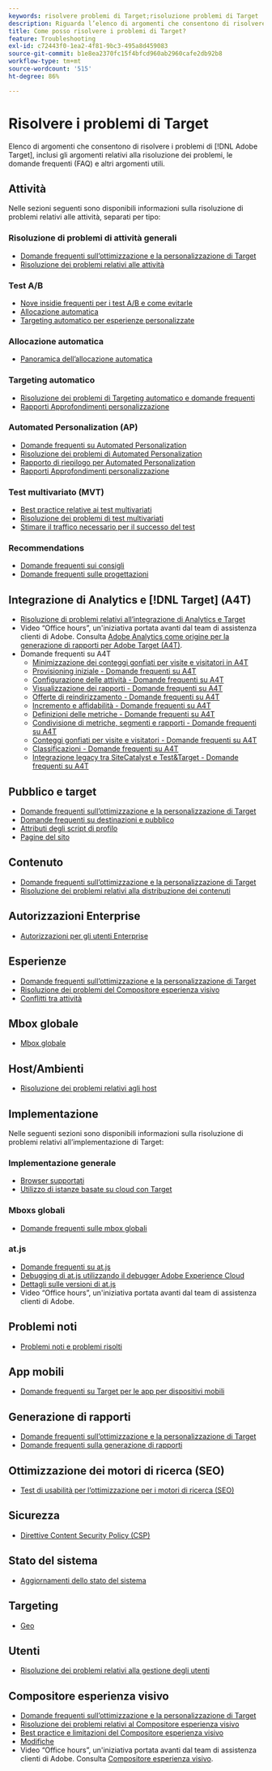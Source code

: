 ```yaml
---
keywords: risolvere problemi di Target;risoluzione problemi di Target
description: Riguarda l’elenco di argomenti che consentono di risolvere i problemi di Adobe Target, inclusi gli argomenti relativi alla risoluzione dei problemi, le domande frequenti (FAQ) e altri argomenti utili.
title: Come posso risolvere i problemi di Target?
feature: Troubleshooting
exl-id: c72443f0-1ea2-4f81-9bc3-495a8d459083
source-git-commit: b1e8ea2370fc15f4bfcd960ab2960cafe2db92b8
workflow-type: tm+mt
source-wordcount: '515'
ht-degree: 86%

---
```


# Risolvere i problemi di Target

Elenco di argomenti che consentono di risolvere i problemi di [!DNL Adobe Target], inclusi gli argomenti relativi alla risoluzione dei problemi, le domande frequenti (FAQ) e altri argomenti utili.

## Attività

Nelle sezioni seguenti sono disponibili informazioni sulla risoluzione di problemi relativi alle attività, separati per tipo:

### Risoluzione di problemi di attività generali

* [Domande frequenti sull’ottimizzazione e la personalizzazione di Target](/help/main/c-intro/cmp-target-standard-cheatsheet.md)
* [Risoluzione dei problemi relativi alle attività](/help/main/c-activities/c-troubleshooting-activities/troubleshooting-activities.md)

### Test A/B

* [Nove insidie frequenti per i test A/B e come evitarle](/help/main/c-activities/t-test-ab/common-ab-testing-pitfalls.md)
* [Allocazione automatica](/help/main/c-activities/automated-traffic-allocation/automated-traffic-allocation.md)
* [Targeting automatico per esperienze personalizzate](/help/main/c-activities/auto-target/auto-target-to-optimize.md)

### Allocazione automatica

* [Panoramica dell’allocazione automatica](/help/main/c-activities/automated-traffic-allocation/automated-traffic-allocation.md#section_0E72C1D72DE74F589F965D4B1763E5C3)

### Targeting automatico

* [Risoluzione dei problemi di Targeting automatico e domande frequenti](/help/main/c-activities/auto-target/auto-target-troubleshooting-faqs.md)
* [Rapporti Approfondimenti personalizzazione](/help/main/c-reports/c-personalization-insights-reports/personalization-insights-reports.md)

### Automated Personalization (AP)

* [Domande frequenti su Automated Personalization](/help/main/c-activities/t-automated-personalization/automated-personalization-faq.md)
* [Risoluzione dei problemi di Automated Personalization](/help/main/c-activities/t-automated-personalization/ap-trouble.md)
* [Rapporto di riepilogo per Automated Personalization](/help/main/c-reports/reports-ap.md)
* [Rapporti Approfondimenti personalizzazione](/help/main/c-reports/c-personalization-insights-reports/personalization-insights-reports.md)

### Test multivariato (MVT)

* [Best practice relative ai test multivariati](/help/main/c-activities/c-multivariate-testing/best-practices.md)
* [Risoluzione dei problemi di test multivariati](/help/main/c-activities/c-multivariate-testing/best-practices.md)
* [Stimare il traffico necessario per il successo del test](/help/main/c-activities/c-multivariate-testing/t-create-multivariate-test/traffic-estimator.md)

### Recommendations

* [Domande frequenti sui consigli](/help/main/c-recommendations/c-recommendations-faq/recommendations-faq.md)
* [Domande frequenti sulle progettazioni](/help/main/c-recommendations/c-design-overview/template-faq.md)

## Integrazione di Analytics e [!DNL Target] (A4T)

* [Risoluzione di problemi relativi all’integrazione di Analytics e Target](/help/main/c-integrating-target-with-mac/a4t/c-a4t-troubleshooting/a4t-troubleshooting.md)
* Video “Office hours”, un&#39;iniziativa portata avanti dal team di assistenza clienti di Adobe. Consulta [Adobe Analytics come origine per la generazione di rapporti per Adobe Target (A4T)](/help/main/c-integrating-target-with-mac/a4t/a4t.md).
* Domande frequenti su A4T
   * [Minimizzazione dei conteggi gonfiati per visite e visitatori in A4T](/help/main/c-integrating-target-with-mac/a4t/c-a4t-troubleshooting/minimizing-inflated-visit-and-visitor-counts-a4t.md)
   * [Provisioning iniziale - Domande frequenti su A4T](/help/main/c-integrating-target-with-mac/a4t/r-a4t-faq/a4t-faq-initial-provisioning.md)
   * [Configurazione delle attività - Domande frequenti su A4T](/help/main/c-integrating-target-with-mac/a4t/r-a4t-faq/a4t-faq-activity-setup.md)
   * [Visualizzazione dei rapporti - Domande frequenti su A4T](/help/main/c-integrating-target-with-mac/a4t/r-a4t-faq/a4t-faq-viewing-reports.md)
   * [Offerte di reindirizzamento - Domande frequenti su A4T](/help/main/c-integrating-target-with-mac/a4t/r-a4t-faq/a4t-faq-redirect-offers.md)
   * [Incremento e affidabilità - Domande frequenti su A4T](/help/main/c-integrating-target-with-mac/a4t/r-a4t-faq/a4t-faq-lift-and-confidence.md)
   * [Definizioni delle metriche - Domande frequenti su A4T](/help/main/c-integrating-target-with-mac/a4t/r-a4t-faq/a4t-faq-metric-definition.md)
   * [Condivisione di metriche, segmenti e rapporti - Domande frequenti su A4T](/help/main/c-target/c-troubleshooting-targets-and-audiences/a4t-faq-sharing-metrics-audiences-reports.md)
   * [Conteggi gonfiati per visite e visitatori - Domande frequenti su A4T](/help/main/c-integrating-target-with-mac/a4t/r-a4t-faq/a4t-faq-inflated-visit-and-visitor-counts.md)
   * [Classificazioni - Domande frequenti su A4T](/help/main/c-integrating-target-with-mac/a4t/r-a4t-faq/a4t-faq-classifications.md)
   * [Integrazione legacy tra SiteCatalyst e Test&amp;Target - Domande frequenti su A4T](/help/main/c-integrating-target-with-mac/a4t/r-a4t-faq/a4t-faq-old-integration.md)

## Pubblico e target

* [Domande frequenti sull’ottimizzazione e la personalizzazione di Target](/help/main/c-intro/cmp-target-standard-cheatsheet.md)
* [Domande frequenti su destinazioni e pubblico](/help/main/c-target/c-troubleshooting-targets-and-audiences/troubleshooting-targets-and-audiences.md)
* [Attributi degli script di profilo](/help/main/c-target/c-visitor-profile/profile-parameters.md)
* [Pagine del sito](/help/main/c-target/c-audiences/c-target-rules/site-pages.md)

## Contenuto

* [Domande frequenti sull’ottimizzazione e la personalizzazione di Target](/help/main/c-intro/cmp-target-standard-cheatsheet.md)
* [Risoluzione dei problemi relativi alla distribuzione dei contenuti](/help/main/c-activities/c-troubleshooting-activities/content-trouble.md)

## Autorizzazioni Enterprise

* [Autorizzazioni per gli utenti Enterprise](/help/main/administrating-target/c-user-management/property-channel/property-channel.md)

## Esperienze

* [Domande frequenti sull’ottimizzazione e la personalizzazione di Target](/help/main/c-intro/cmp-target-standard-cheatsheet.md)
* [Risoluzione dei problemi del Compositore esperienza visivo](/help/main/c-experiences/c-visual-experience-composer/r-troubleshoot-composer/troubleshoot-composer.md)
* [Conflitti tra attività](/help/main/c-experiences/c-visual-experience-composer/activity-collisions.md)

## Mbox globale

* [Mbox globale](https://developer.adobe.com/target/implement/client-side/atjs/global-mbox/global-mbox-faq/)

## Host/Ambienti

* [Risoluzione dei problemi relativi agli host](/help/main/administrating-target/hosts.md)

## Implementazione

Nelle seguenti sezioni sono disponibili informazioni sulla risoluzione di problemi relativi all’implementazione di Target:

### Implementazione generale

* [Browser supportati](https://developer.adobe.com/target/before-implement/supported-browsers/)
* [Utilizzo di istanze basate su cloud con Target](https://developer.adobe.com/target/implement/client-side/target-debugging-atjs/targeting-using-cloud-based-instances/)

### Mboxs globali

* [Domande frequenti sulle mbox globali](https://developer.adobe.com/target/implement/client-side/atjs/global-mbox/global-mbox-faq/)

### at.js

* [Domande frequenti su at.js](https://developer.adobe.com/target/implement/client-side/atjs/target-atjs-faq/target-atjs-faq/)
* [Debugging di at.js utilizzando il debugger Adobe Experience Cloud](https://developer.adobe.com/target/implement/client-side/target-debugging-atjs/target-debugging-atjs/)
* [Dettagli sulle versioni di at.js](https://developer.adobe.com/target/implement/client-side/atjs/target-atjs-versions/)
* Video “Office hours”, un&#39;iniziativa portata avanti dal team di assistenza clienti di Adobe. 

## Problemi noti

* [Problemi noti e problemi risolti](/help/main/r-release-notes/known-issues-resolved-issues.md)

## App mobili

* [Domande frequenti su Target per le app per dispositivi mobili](https://developer.adobe.com/target/implement/mobile/mobile-faq/)

## Generazione di rapporti

* [Domande frequenti sull’ottimizzazione e la personalizzazione di Target](/help/main/c-intro/cmp-target-standard-cheatsheet.md)
* [Domande frequenti sulla generazione di rapporti](/help/main/c-reports/reporting-frequently-asked-questions.md)

## Ottimizzazione dei motori di ricerca (SEO)

* [Test di usabilità per l’ottimizzazione per i motori di ricerca (SEO)](https://developer.adobe.com/target/implement/client-side/atjs/how-atjs-works/how-atjs-works/)

## Sicurezza

* [Direttive Content Security Policy (CSP)](https://developer.adobe.com/target/before-implement/privacy/content-security-policy/)

## Stato del sistema

* [Aggiornamenti dello stato del sistema](/help/main/r-release-notes/system-status-updates.md)

## Targeting

* [Geo](/help/main/c-target/c-audiences/c-target-rules/geo.md)

## Utenti

* [Risoluzione dei problemi relativi alla gestione degli utenti](/help/main/administrating-target/c-user-management/c-user-management/troubleshooting-user-management.md)

## Compositore esperienza visivo

* [Domande frequenti sull’ottimizzazione e la personalizzazione di Target](/help/main/c-intro/cmp-target-standard-cheatsheet.md)
* [Risoluzione dei problemi relativi al Compositore esperienza visivo](/help/main/c-experiences/c-visual-experience-composer/r-troubleshoot-composer/troubleshoot-composer.md)
* [Best practice e limitazioni del Compositore esperienza visivo](/help/main/c-experiences/c-visual-experience-composer/experience-composer-best-practices.md)
* [Modifiche](/help/main/c-experiences/c-visual-experience-composer/c-vec-code-editor/vec-code-editor.md)
* Video “Office hours”, un&#39;iniziativa portata avanti dal team di assistenza clienti di Adobe. Consulta [Compositore esperienza visivo](/help/main/c-experiences/c-visual-experience-composer/visual-experience-composer.md).
